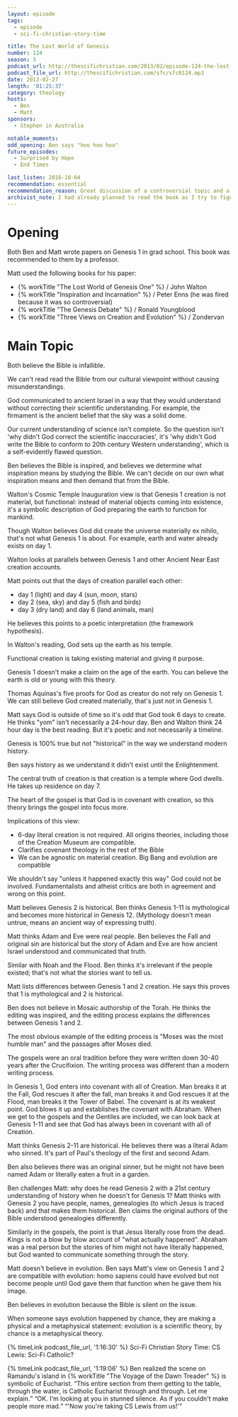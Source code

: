 ```yaml
---
layout: episode
tags:
  - episode
  - sci-fi-christian-story-time

title: The Lost World of Genesis
number: 124
season: 3
podcast_url: http://thescifichristian.com/2013/02/episode-124-the-lost-world-of-genesis/
podcast_file_url: http://thescifichristian.com/sfc/sfc0124.mp3
date: 2013-02-27
length: '01:25:37'
category: theology
hosts:
  - Ben
  - Matt
sponsors: 
  - Stephen in Australia

notable_moments:
odd_opening: Ben says "hoo hoo hoo"
future_episodes:
  - Surprised by Hope
  - End Times

last_listen: 2018-10-04
recommendation: essential
recommendation_reason: Great discussion of a controversial topic and a book that is iconic to the show.
archivist_note: I had already planned to read the book as I try to figure out what I believe on this topic, and made sure to read it for this episode. You can read my <a href="https://www.goodreads.com/review/show/2531430265">Goodreads review</a>. Basically, I think Walton's theory is a great possibility, expected to be convinced by the book, and was not convinced. I don't really like the other options though, so I'm still leaning toward this or the framework hypothesis.
---
```

# Opening

Both Ben and Matt wrote papers on Genesis 1 in grad school. This book was recommended to them by a professor. 

Matt used the following books for his paper:

- {% workTitle "The Lost World of Genesis One" %} / John Walton
- {% workTitle "Inspiration and Incarnation" %} / Peter Enns (he was fired because it was so controversial)
- {% workTitle "The Genesis Debate" %} / Ronald Youngblood
- {% workTitle "Three Views on Creation and Evolution" %} / Zondervan



# Main Topic
Both believe the Bible is infallible.

We can't read read the Bible from our cultural viewpoint without causing misunderstandings.

God communicated to ancient Israel in a way that they would understand without correcting their scientific understanding. For example, the firmament is the ancient belief that the sky was a solid dome.

Our current understanding of science isn't complete. So the question isn't 'why didn't God correct the scientific inaccuracies', it's 'why didn't God write the Bible to conform to 20th century Western understanding', which is a self-evidently flawed question.

Ben believes the Bible is inspired, and believes we determine what inspiration means by studying the Bible. We can't decide on our own what inspiration means and then demand that from the Bible.

Walton's Cosmic Temple Inauguration view is that Genesis 1 creation is not material, but functional: instead of material objects coming into existence, it's a symbolic description of God preparing the earth to function for mankind. 

Though Walton believes God did create the universe materially ex nihilo, that's not what Genesis 1 is about. For example, earth and water already exists on day 1.

Walton looks at parallels between Genesis 1 and other Ancient Near East creation accounts.

Matt points out that the days of creation parallel each other: 
- day 1 (light) and day 4 (sun, moon, stars)
- day 2 (sea, sky) and day 5 (fish and birds)
- day 3 (dry land) and day 6 (land animals, man)

He believes this points to a poetic interpretation (the framework hypothesis).

In Walton's reading, God sets up the earth as his temple.

Functional creation is taking existing material and giving it purpose.

Genesis 1 doesn't make a claim on the age of the earth. You can believe the earth is old or young with this theory.

Thomas Aquinas's five proofs for God as creator do not rely on Genesis 1. We can still believe God created materially, that's just not in Genesis 1.

Matt says God is outside of time so it's odd that God took 6 days to create. He thinks "yom" isn't necessarily a 24-hour day. Ben and Walton think 24 hour day is the best reading. But it's poetic and not necessarily a timeline.

Genesis is 100% true but not "historical" in the way we understand modern history.

Ben says history as we understand it didn't exist until the Enlightenment. 

The central truth of creation is that creation is a temple where God dwells. He takes up residence on day 7.

The heart of the gospel is that God is in covenant with creation, so this theory brings the gospel into focus more. 

Implications of this view:

- 6-day literal creation is not required. All origins theories, including those of the Creation Museum are compatible.
- Clarifies covenant theology in the rest of the Bible
- We can be agnostic on material creation. Big Bang and evolution are compatible 

We shouldn't say "unless it happened exactly this way" God could not be involved. Fundamentalists and atheist critics are both in agreement and wrong on this point.

Matt believes Genesis 2 is historical. Ben thinks Genesis 1-11 is mythological and becomes more historical in Genesis 12. (Mythology doesn't mean untrue, means an ancient way of expressing truth). 

Matt thinks Adam and Eve were real people. Ben believes the Fall and original sin are historical but the story of Adam and Eve are how ancient Israel understood and communicated that truth. 

Similar with Noah and the Flood. Ben thinks it's irrelevant if the people existed; that's not what the stories want to tell us.

Matt lists differences between Genesis 1 and 2 creation. He says this proves that 1 is mythological and 2 is historical.

Ben does not believe in Mosaic authorship of the Torah. He thinks the editing was inspired, and the editing process explains the differences between Genesis 1 and 2. 

The most obvious example of the editing process is "Moses was the most humble man" and the passages after Moses died. 

The gospels were an oral tradition before they were written down 30-40 years after the Crucifixion. The writing process was different than a modern writing process. 

In Genesis 1, God enters into covenant with all of Creation. Man breaks it at the Fall, God rescues it after the fall, man breaks it and God rescues it at the Flood, man breaks it the Tower of Babel. The covenant is at its weakest point. God blows it up and establishes the covenant with Abraham. When we get to the gospels and the Gentiles are included, we can look back at Genesis 1-11 and see that God has always been in covenant with all of Creation.

Matt thinks Genesis 2-11 are historical. He believes there was a literal Adam who sinned. It's part of Paul's theology of the first and second Adam. 

Ben also believes there was an original sinner, but he might not have been named Adam or literally eaten a fruit in a garden.

Ben challenges Matt: why does he read Genesis 2 with a 21st century understanding of history when he doesn't for Genesis 1? Matt thinks with Genesis 2 you have people, names, genealogies (to which Jesus is traced back) and that makes them historical. Ben claims the original authors of the Bible understood genealogies differently. 

Similarly in the gospels, the point is that Jesus literally rose from the dead. Kings is not a blow by blow account of "what actually happened". Abraham was a real person but the stories of him might not have literally happened, but God wanted to communicate something through the story.

Matt doesn't believe in evolution. Ben says Matt's view on Genesis 1 and 2 are compatible with evolution: homo sapiens could have evolved but not become people until God gave them that function when he gave them his image.

Ben believes in evolution because the Bible is silent on the issue. 

When someone says evolution happened by chance, they are making a physical and a metaphysical statement: evolution is a scientific theory, by chance is a metaphysical theory. 

{% timeLink podcast_file_url, '1:16:30' %} Sci-Fi Christian Story Time: CS Lewis: Sci-Fi Catholic? 

<div class="quote">
  {% timeLink podcast_file_url, '1:19:06' %}
  <span class="quote-context is-size-6">Ben realized the scene on Ramandu's island in {% workTitle "The Voyage of the Dawn Treader" %} is symbolic of Eucharist.</span>
  <q class="ben">This entire section from them getting to the table, through the water, is Catholic Eucharist through and through. Let me explain.</q>
  <q class="matt">OK. I'm looking at you in stunned silence. As if you couldn't make people more mad.</q>
  <q class="ben">'Now you're taking CS Lewis from us!'</q>
</div>